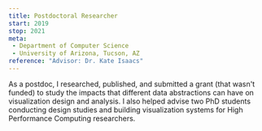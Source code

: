 ```yaml
---
title: Postdoctoral Researcher
start: 2019
stop: 2021
meta:
 - Department of Computer Science
 - University of Arizona, Tucson, AZ
reference: "Advisor: Dr. Kate Isaacs"
---
```

As a postdoc, I researched, published, and submitted a grant (that wasn't funded) to study the impacts that different data abstractions can have on visualization design and analysis. I also helped advise two PhD students conducting design studies and building visualization systems for High Performance Computing researchers.
